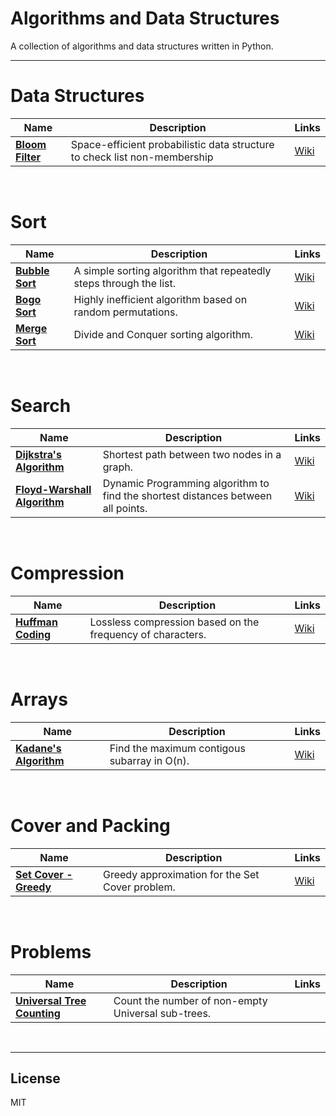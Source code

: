# Algorithms and Data Structures

A collection of algorithms and data structures written in Python.

---
# Data Structures

| Name  | Description  | Links  |
|---|---|---|
| **[Bloom Filter](https://github.com/Samalot/python-practice/blob/master/Data%20Structures/Bloom_Filter.py)** | Space-efficient probabilistic data structure to check list non-membership | [Wiki](https://en.wikipedia.org/wiki/Bloom_filter) |

&nbsp;

# Sort

| Name  | Description  | Links  |
|---|---|---|
| **[Bubble Sort](https://github.com/Samalot/python-practice/blob/master/Sort/Bubble_Sort.py)** | A simple sorting algorithm that repeatedly steps through the list. | [Wiki](https://en.wikipedia.org/wiki/Bubble_sort) |
| **[Bogo Sort](https://github.com/Samalot/python-practice/blob/master/Sort/Bogo_Sort.py)** | Highly inefficient algorithm based on random permutations. | [Wiki](https://en.wikipedia.org/wiki/Bogosort)  |
| **[Merge Sort](https://github.com/Samalot/python-practice/blob/master/Sort/Merge_Sort.py)** | Divide and Conquer sorting algorithm. | [Wiki](https://en.wikipedia.org/wiki/Merge_sort) |
  
&nbsp;
  
# Search

| Name  | Description  | Links  |
|---|---|---|
| **[Dijkstra's Algorithm](https://github.com/Samalot/python-practice/blob/master/Search/Dijkstra.py)** | Shortest path between two nodes in a graph. | [Wiki](https://en.wikipedia.org/wiki/Dijkstra%27s_algorithm) |
| **[Floyd-Warshall Algorithm](https://github.com/Samalot/python-practice/blob/master/Search/Floyd_Warshall.py)** | Dynamic Programming algorithm to find the shortest distances between all points. | [Wiki](https://en.wikipedia.org/wiki/Floyd%E2%80%93Warshall_algorithm) |
  
&nbsp;
  
# Compression

| Name  | Description  | Links  |
|---|---|---|
| **[Huffman Coding](https://github.com/Samalot/python-practice/blob/master/Compression/Huffman.py)** | Lossless compression based on the frequency of characters. | [Wiki](https://en.wikipedia.org/wiki/Huffman_coding) |

&nbsp;

# Arrays

| Name  | Description  | Links  |
|---|---|---|
| **[Kadane's Algorithm](https://github.com/Samalot/python-practice/blob/master/Arrays/Kadane.py)** | Find the maximum contigous subarray in O(n). | [Wiki](https://en.wikipedia.org/wiki/Maximum_subarray_problem) |

&nbsp;

# Cover and Packing

| Name  | Description  | Links  |
|---|---|---|
| **[Set Cover - Greedy](https://github.com/Samalot/python-practice/blob/master/Cover%20and%20Packing/Set_Cover_Greedy.py)** | Greedy approximation for the Set Cover problem. | [Wiki](https://en.wikipedia.org/wiki/Set_cover_problem) |

&nbsp;

# Problems

| Name  | Description  | Links  |
|---|---|---|
| **[Universal Tree Counting](https://github.com/Samalot/Algorithms-and-Data-Structures/blob/master/Problems/Unival_Tree_Counting.py)** | Count the number of non-empty Universal sub-trees. |  |

&nbsp;


---
License
----

MIT

